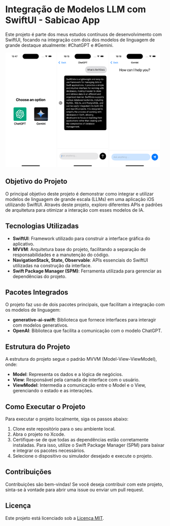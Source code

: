 # Integração de Modelos LLM com SwiftUI - Sabicao App

Este projeto é parte dos meus estudos contínuos de desenvolvimento com SwiftUI, focando na integração com dois dos modelos de linguagem de grande destaque atualmente: #ChatGPT e #Gemini.

<img src=readme_images/main.png width="160" height="360">
<img src=readme_images/gpt.png width="160" height="360">
<img src=readme_images/gemii2.png width="160" height="360">

## Objetivo do Projeto

O principal objetivo deste projeto é demonstrar como integrar e utilizar modelos de linguagem de grande escala (LLMs) em uma aplicação iOS utilizando SwiftUI. Através deste projeto, exploro diferentes APIs e padrões de arquitetura para otimizar a interação com esses modelos de IA.

## Tecnologias Utilizadas

- **SwiftUI**: Framework utilizado para construir a interface gráfica do aplicativo.
- **MVVM**: Arquitetura base do projeto, facilitando a separação de responsabilidades e a manutenção do código.
- **NavigationStack, State, Observable**: APIs essenciais do SwiftUI utilizadas na construção da interface.
- **Swift Package Manager (SPM)**: Ferramenta utilizada para gerenciar as dependências do projeto.

## Pacotes Integrados

O projeto faz uso de dois pacotes principais, que facilitam a integração com os modelos de linguagem:

- **generative-ai-swift**: Biblioteca que fornece interfaces para interagir com modelos generativos.
- **OpenAI**: Biblioteca que facilita a comunicação com o modelo ChatGPT.

## Estrutura do Projeto

A estrutura do projeto segue o padrão MVVM (Model-View-ViewModel), onde:

- **Model**: Representa os dados e a lógica de negócios.
- **View**: Responsável pela camada de interface com o usuário.
- **ViewModel**: Intermedia a comunicação entre o Model e o View, gerenciando o estado e as interações.

## Como Executar o Projeto

Para executar o projeto localmente, siga os passos abaixo:

1. Clone este repositório para o seu ambiente local.
2. Abra o projeto no Xcode.
3. Certifique-se de que todas as dependências estão corretamente instaladas. Para isso, utilize o Swift Package Manager (SPM) para baixar e integrar os pacotes necessários.
4. Selecione o dispositivo ou simulador desejado e execute o projeto.

## Contribuições

Contribuições são bem-vindas! Se você deseja contribuir com este projeto, sinta-se à vontade para abrir uma issue ou enviar um pull request.

## Licença

Este projeto está licenciado sob a [Licença MIT](LICENSE).

